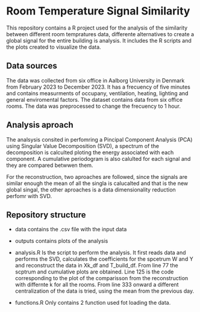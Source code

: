 # Room Temperature Signal Similarity

This repository contains a R project used for the analysis of the similarity between different room tempratures data, differente alternatives to create a global signal for the entire building is analysis. It includes the R scripts and the plots created to visualize the data. 

## Data sources

The data was collected from six office in Aalborg University in Denmark from February 2023 to December 2023. It has a frecuency of five minutes and contains measurments of occupany, ventilation, heating, lighting and general enviromental factors. The dataset contains data from six office rooms. 
The data was preprocessed to change the frecuency to 1 hour.

## Analysis aproach

The analsysis consited in perfomring a Pincipal Component Analysis (PCA) using Singular Value Decomposition (SVD), a spectrum of the decomposition is calculted ploting the energy associated with each component.
A cumulative periodogram is also calulted for each signal and they are compared betwwen them. 

For the reconstruction, two aproaches are followed, since the signals are similar enough the mean of all the singla is calucalted and that is the new global singal, the other aproaches is a data dimensionality reduction 
perfomr with SVD.

## Repository structure

- data contains the .csv file with the input data

- outputs contains plots of the analysis

- analysis.R Is the script to perform the analysis. It first reads data and performs the SVD, calculates the coefficients for the spcetrum W and Y and reconstruct the data in Xk_df and T_build_df. From line 77 the scptrum and cumulative plots are obtained. Line 125 is the code corresponding
to the plot of the comparisson from the reconstruction with differnte k for all the rooms. From line 333 onward a different centralization of the data is tried, using the mean from the previous day.

- functions.R Only contains 2 function used fot loading the data.
